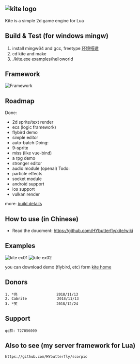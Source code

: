 ## ![kite logo](https://github.com/HYbutterfly/kite/wiki/image/kite_logo.png)

Kite is a simple 2d game engine for Lua

## Build & Test (for windows mingw)
1. install mingw64 and gcc, freetype <a href="https://github.com/HYbutterfly/Fantasy/wiki/%E7%8E%AF%E5%A2%83%E6%90%AD%E5%BB%BA">环境搭建</a>
2. cd kite and make
3. ./kite.exe examples/helloworld

## Framework
![Framework](https://github.com/HYbutterfly/kite/wiki/image/fmwk.png)

## Roadmap
Done:
* 2d sprite/text render
* ecs (logic framework)
* flybird demo
* simple editor
* auto-batch
Doing:
* 9-sprite
* miss (like vue-bind)
* a rpg demo
* stronger editor
* audio module (openal)
Todo:
* particle effects
* socket module
* android support
* ios support
* vulkan render

more: <a href="https://github.com/HYbutterfly/kite/wiki/Build-Details">build details</a>

## How to use (in Chinese)
* Read the doucment: https://github.com/HYbutterfly/kite/wiki

## Examples
![kite ex01](https://github.com/HYbutterfly/kite/wiki/image/1.png)
![kite ex02](https://github.com/HYbutterfly/kite/wiki/image/2.png)

you can download demo (flybird, etc) form <a href="http://47.107.171.50/">kite home</a> 

## Donors
```
1. *亮                  2018/11/13
2. Cabrite              2018/11/13
3. *笑                  2018/12/24
```

## Support
```
qq群: 727056009
```

## Also to see (my server framework for Lua)
```
https://github.com/HYbutterfly/scorpio
``` 